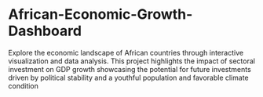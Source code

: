 # African-Economic-Growth-Dashboard
Explore the economic landscape of African countries through interactive visualization and data analysis. This project highlights the impact of sectoral investment on GDP growth showcasing the potential for future investments driven by political stability and a youthful population and favorable climate condition
